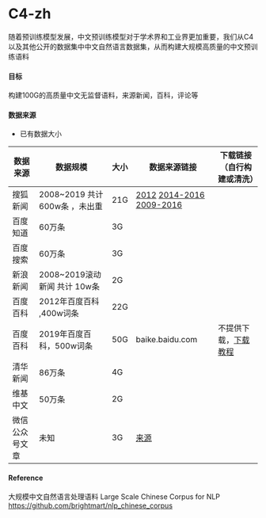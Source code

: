 # C4-zh

随着预训练模型发展，中文预训练模型对于学术界和工业界更加重要，我们从C4 以及其他公开的数据集中中文自然语言数据集，从而构建大规模高质量的中文预训练语料


#### 目标
构建100G的高质量中文无监督语料，来源新闻，百科，评论等


#### 数据来源

- 已有数据大小

| 数据来源 | 数据规模                       | 大小 | 数据来源链接 | 下载链接（自行构建或清洗）|
| -------- | ------------------------------ | ---- | ---- | ---- |
| 搜狐新闻 | 2008~2019 共计600w条 ，未出重 |   21G    |  [2012](https://www.sogou.com/labs/resource/list_news.php) [2014-2016](https://github.com/brightmart/nlp_chinese_corpus) [2009-2016](https://www.jianshu.com/p/370d3e67a18f)    |
| 百度知道     |      60万条              |  3G |     |
|  百度搜索       |     60万条                           |   3G   |      |
| 新浪新闻 | 2008~2019滚动新闻  共计 10w条              |   2G   |      |
| 百度百科    |      2012年百度百科 ,400w词条             |  22G  |      |
|百度百科|2019年百度百科，500w词条|50G|baike.baidu.com|不提供下载，[下载教程](https://blog.csdn.net/u013741019/article/details/102882731)|
| 清华新闻       |    86万条                            |  4G    |      |
| 维基中文       |    50万条                            |  2G    |      |
| 微信公众号文章| 未知|3G|[来源](https://github.com/nonamestreet/weixin_public_corpus)||


#### Reference

大规模中文自然语言处理语料 Large Scale Chinese Corpus for NLP  https://github.com/brightmart/nlp_chinese_corpus

